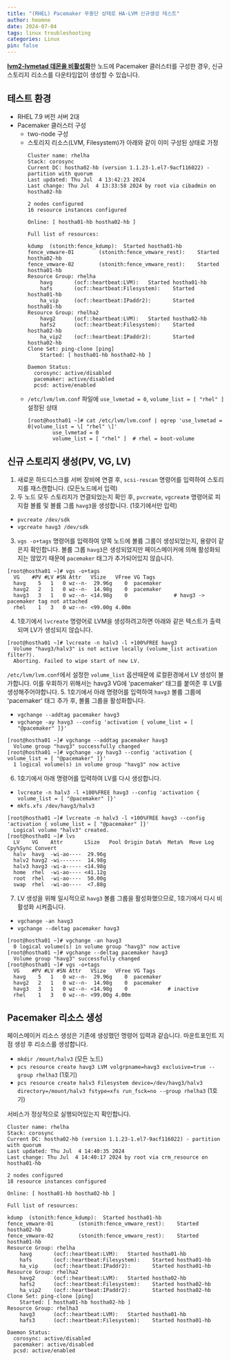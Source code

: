 ```yaml
---
title: "(RHEL) Pacemaker 무중단 상태로 HA-LVM 신규생성 테스트"
author: heomne
date: 2024-07-04
tags: linux troubleshooting
categories: Linux
pin: false
---
```


[**lvm2-lvmetad 데몬을 비활성화**](https://heomne.github.io/posts/lvm2-lvmetad-disable/)한 노드에 Pacemaker 클러스터를 구성한 경우, 신규 스토리지 리소스를 다운타임없이 생성할 수 있습니다.

## 테스트 환경
- RHEL 7.9 버전 서버 2대
- Pacemaker 클러스터 구성
  - two-node 구성
  - 스토리지 리소스(LVM, Filesystem)가 아래와 같이 이미 구성된 상태로 가정
    ```terminal
    Cluster name: rhelha
    Stack: corosync
    Current DC: hostha02-hb (version 1.1.23-1.el7-9acf116022) - partition with quorum
    Last updated: Thu Jul  4 13:42:23 2024
    Last change: Thu Jul  4 13:33:58 2024 by root via cibadmin on hostha02-hb

    2 nodes configured
    16 resource instances configured

    Online: [ hostha01-hb hostha02-hb ]

    Full list of resources:

    kdump  (stonith:fence_kdump):  Started hostha01-hb
    fence_vmware-01        (stonith:fence_vmware_rest):    Started hostha02-hb
    fence_vmware-02        (stonith:fence_vmware_rest):    Started hostha01-hb
    Resource Group: rhelha
        havg       (ocf::heartbeat:LVM):   Started hostha01-hb
        hafs       (ocf::heartbeat:Filesystem):    Started hostha01-hb
        ha_vip     (ocf::heartbeat:IPaddr2):       Started hostha01-hb
    Resource Group: rhelha2
        havg2      (ocf::heartbeat:LVM):   Started hostha02-hb
        hafs2      (ocf::heartbeat:Filesystem):    Started hostha02-hb
        ha_vip2    (ocf::heartbeat:IPaddr2):       Started hostha02-hb
    Clone Set: ping-clone [ping]
        Started: [ hostha01-hb hostha02-hb ]

    Daemon Status:
      corosync: active/disabled
      pacemaker: active/disabled
      pcsd: active/enabled
    ```
  - `/etc/lvm/lvm.conf` 파일에 `use_lvmetad = 0`, `volume_list = [ "rhel" ]` 설정된 상태
    ```terminal
    [root@hostha01 ~]# cat /etc/lvm/lvm.conf | egrep 'use_lvmetad = 0|volume_list = \[ "rhel" \]'
            use_lvmetad = 0
            volume_list = [ "rhel" ]  # rhel = boot-volume
    ```

## 신규 스토리지 생성(PV, VG, LV)
1. 새로운 하드디스크를 서버 장비에 연결 후, `scsi-rescan` 명령어를 입력하여 스토리지를 재스캔합니다. (모든노드에서 입력)
2. 두 노드 모두 스토리지가 연결되었는지 확인 후, `pvcreate`, `vgcreate` 명령어로 피지컬 볼륨 및 볼륨 그룹 `havg3`을 생성합니다. (1호기에서만 입력)
  - `pvcreate /dev/sdk`
  - `vgcreate havg3 /dev/sdk`
3. `vgs -o+tags` 명령어를 입력하여 양쪽 노드에 볼륨 그룹이 생성되었는지, 용량이 같은지 확인합니다.
  볼륨 그룹 `havg3`은 생성되었지만 페이스메이커에 의해 활성화되지는 않았기 때문에 `pacemaker` 태그가 추가되어있지 않습니다.
```terminal
[root@hostha01 ~]# vgs -o+tags
  VG    #PV #LV #SN Attr   VSize   VFree VG Tags
  havg    5   1   0 wz--n-  29.96g    0  pacemaker
  havg2   2   1   0 wz--n-  14.98g    0  pacemaker
  havg3   3   1   0 wz--n- <14.98g    0               # havg3 -> pacemaker tag not attached
  rhel    1   3   0 wz--n- <99.00g 4.00m
```
4. 1호기에서 `lvcreate` 명령어로 LVM을 생성하려고하면 아래와 같은 텍스트가 출력되며 LV가 생성되지 않습니다.
```terminal
[root@hostha01 ~]# lvcreate -n halv3 -l +100%FREE havg3
  Volume "havg3/halv3" is not active locally (volume_list activation filter?).
  Aborting. Failed to wipe start of new LV.
```
  `/etc/lvm/lvm.conf`에서 설정한 `volume_list` 옵션때문에 로컬환경에서 LV 생성이 불가합니다. 이를 우회하기 위해서는 havg3 VG에 'pacemaker' 태그를 붙여준 후 LV를 생성해주어야합니다.
5. 1호기에서 아래 명령어를 입력하여 `havg3` 볼륨 그룹에 'pacemaker' 태그 추가 후, 볼륨 그룹을 활성화합니다.
  - `vgchange --addtag pacemaker havg3`
  - `vgchange -ay havg3 --config 'activation { volume_list = [ "@pacemaker" ]}'`
```terminal
[root@hostha01 ~]# vgchange --addtag pacemaker havg3
  Volume group "havg3" successfully changed
[root@hostha01 ~]# vgchange -ay havg3 --config 'activation { volume_list = [ "@pacemaker" ]}'
  1 logical volume(s) in volume group "havg3" now active
```
6. 1호기에서 아래 명령어를 입력하여 LV를 다시 생성합니다.
  - `lvcreate -n halv3 -l +100%FREE havg3 --config 'activation { volume_list = [ "@pacemaker" ]}'`
  - `mkfs.xfs /dev/havg3/halv3`
```terminal
[root@hostha01 ~]# lvcreate -n halv3 -l +100%FREE havg3 --config 'activation { volume_list = [ "@pacemaker" ]}'
  Logical volume "halv3" created.
[root@hostha01 ~]# lvs
  LV    VG    Attr       LSize   Pool Origin Data%  Meta%  Move Log Cpy%Sync Convert
  halv  havg  -wi-ao----  29.96g
  halv2 havg2 -wi-------  14.98g
  halv3 havg3 -wi-a----- <14.98g
  home  rhel  -wi-ao---- <41.12g
  root  rhel  -wi-ao----  50.00g
  swap  rhel  -wi-ao----  <7.88g
```
7. LV 생성을 위해 일시적으로 `havg3` 볼륨 그룹을 활성화했으므로, 1호기에서 다시 비활성화 시켜줍니다.
  - `vgchange -an havg3`
  - `vgchange --deltag pacemaker havg3`
```terminal
[root@hostha01 ~]# vgchange -an havg3
  0 logical volume(s) in volume group "havg3" now active
[root@hostha01 ~]# vgchange --deltag pacemaker havg3
  Volume group "havg3" successfully changed
[root@hostha01 ~]# vgs -o+tags
  VG    #PV #LV #SN Attr   VSize   VFree VG Tags
  havg    5   1   0 wz--n-  29.96g    0  pacemaker
  havg2   2   1   0 wz--n-  14.98g    0  pacemaker
  havg3   3   1   0 wz--n- <14.98g    0             # inactive
  rhel    1   3   0 wz--n- <99.00g 4.00m
```

## Pacemaker 리소스 생성
페이스메이커 리소스 생성은 기존에 생성했던 명령어 입력과 같습니다. 마운트포인트 지점 생성 후 리소스를 생성합니다.
  - `mkdir /mount/halv3` (모든 노드)
  - `pcs resource create havg3 LVM volgrpname=havg3 exclusive=true --group rhelha3` (1호기)
  - `pcs resource create halv3 Filesystem device=/dev/havg3/halv3 directory=/mount/halv3 fstype=xfs run_fsck=no --group rhelha3` (1호기)

  서비스가 정상적으로 실행되어있는지 확인합니다.
```terminal
Cluster name: rhelha
Stack: corosync
Current DC: hostha02-hb (version 1.1.23-1.el7-9acf116022) - partition with quorum
Last updated: Thu Jul  4 14:40:35 2024
Last change: Thu Jul  4 14:40:17 2024 by root via crm_resource on hostha01-hb

2 nodes configured
18 resource instances configured

Online: [ hostha01-hb hostha02-hb ]

Full list of resources:

kdump  (stonith:fence_kdump):  Started hostha01-hb
fence_vmware-01        (stonith:fence_vmware_rest):    Started hostha02-hb
fence_vmware-02        (stonith:fence_vmware_rest):    Started hostha01-hb
Resource Group: rhelha
    havg       (ocf::heartbeat:LVM):   Started hostha01-hb
    hafs       (ocf::heartbeat:Filesystem):    Started hostha01-hb
    ha_vip     (ocf::heartbeat:IPaddr2):       Started hostha01-hb
Resource Group: rhelha2
    havg2      (ocf::heartbeat:LVM):   Started hostha02-hb
    hafs2      (ocf::heartbeat:Filesystem):    Started hostha02-hb
    ha_vip2    (ocf::heartbeat:IPaddr2):       Started hostha02-hb
Clone Set: ping-clone [ping]
    Started: [ hostha01-hb hostha02-hb ]
Resource Group: rhelha3
    havg3      (ocf::heartbeat:LVM):   Started hostha01-hb
    hafs3      (ocf::heartbeat:Filesystem):    Started hostha01-hb
    
Daemon Status:
  corosync: active/disabled
  pacemaker: active/disabled
  pcsd: active/enabled
```
